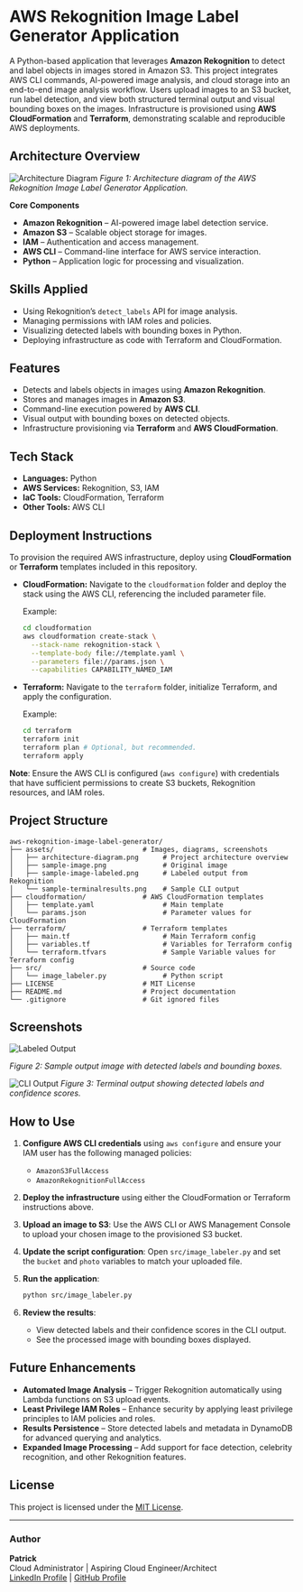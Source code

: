 # AWS Rekognition Image Label Generator Application
A Python-based application that leverages **Amazon Rekognition** to detect and label objects in images stored in Amazon S3. This project integrates AWS CLI commands, AI-powered image analysis, and cloud storage into an end-to-end image analysis workflow. Users upload images to an S3 bucket, run label detection, and view both structured terminal output and visual bounding boxes on the images. Infrastructure is provisioned using **AWS CloudFormation** and **Terraform**, demonstrating scalable and reproducible AWS deployments.

## Architecture Overview
![Architecture Diagram](assets/architecture-diagram.png)
*Figure 1: Architecture diagram of the AWS Rekognition Image Label Generator Application.*

**Core Components**  
- **Amazon Rekognition** – AI-powered image label detection service.  
- **Amazon S3** – Scalable object storage for images.  
- **IAM** – Authentication and access management.  
- **AWS CLI** – Command-line interface for AWS service interaction.  
- **Python** – Application logic for processing and visualization.

## Skills Applied
- Using Rekognition’s `detect_labels` API for image analysis.
- Managing permissions with IAM roles and policies.
- Visualizing detected labels with bounding boxes in Python.
- Deploying infrastructure as code with Terraform and CloudFormation.

## Features
- Detects and labels objects in images using **Amazon Rekognition**.  
- Stores and manages images in **Amazon S3**.  
- Command-line execution powered by **AWS CLI**.  
- Visual output with bounding boxes on detected objects.  
- Infrastructure provisioning via **Terraform** and **AWS CloudFormation**.

## Tech Stack
- **Languages:** Python
- **AWS Services:** Rekognition, S3, IAM
- **IaC Tools:** CloudFormation, Terraform
- **Other Tools:** AWS CLI

## Deployment Instructions
To provision the required AWS infrastructure, deploy using **CloudFormation** or **Terraform** templates included in this repository.

- **CloudFormation:**
  Navigate to the `cloudformation` folder and deploy the stack using the AWS CLI, referencing the included parameter file.
    
  Example:  
  ```bash
  cd cloudformation
  aws cloudformation create-stack \
    --stack-name rekognition-stack \
    --template-body file://template.yaml \
    --parameters file://params.json \
    --capabilities CAPABILITY_NAMED_IAM
  ```

- **Terraform:**
  Navigate to the `terraform` folder, initialize Terraform, and apply the configuration.
  
  Example:
  ```bash   
  cd terraform
  terraform init
  terraform plan # Optional, but recommended.
  terraform apply
  ```

**Note**: Ensure the AWS CLI is configured (`aws configure`) with credentials that have sufficient permissions to create S3 buckets, Rekognition resources, and IAM roles.

## Project Structure
```
aws-rekognition-image-label-generator/
├── assets/                      # Images, diagrams, screenshots
│   ├── architecture-diagram.png      # Project architecture overview
│   ├── sample-image.png              # Original image
│   ├── sample-image-labeled.png      # Labeled output from Rekognition
│   └── sample-terminalresults.png    # Sample CLI output
├── cloudformation/              # AWS CloudFormation templates
│   ├── template.yaml                 # Main template
│   └── params.json                   # Parameter values for CloudFormation
├── terraform/                   # Terraform templates
│   ├── main.tf                       # Main Terraform config
│   ├── variables.tf                  # Variables for Terraform config
│   └── terraform.tfvars              # Sample Variable values for Terraform config
├── src/                         # Source code
│   └── image_labeler.py              # Python script
├── LICENSE                      # MIT License
├── README.md                    # Project documentation
└── .gitignore                   # Git ignored files
```

## Screenshots
![Labeled Output](assets/sample-image-labeled.png)

*Figure 2: Sample output image with detected labels and bounding boxes.*

![CLI Output](assets/sample-terminalresults.png)
*Figure 3: Terminal output showing detected labels and confidence scores.*

## How to Use
1. **Configure AWS CLI credentials** using `aws configure` and ensure your IAM user has the following managed policies:
   - `AmazonS3FullAccess`
   - `AmazonRekognitionFullAccess`

2. **Deploy the infrastructure** using either the CloudFormation or Terraform instructions above.

3. **Upload an image to S3**: Use the AWS CLI or AWS Management Console to upload your chosen image to the provisioned S3 bucket.

4. **Update the script configuration**: Open `src/image_labeler.py` and set the `bucket` and `photo` variables to match your uploaded file.

5. **Run the application**:
   ```bash
   python src/image_labeler.py
   ```

6. **Review the results**:
   - View detected labels and their confidence scores in the CLI output.
   - See the processed image with bounding boxes displayed.

## Future Enhancements
- **Automated Image Analysis** – Trigger Rekognition automatically using Lambda functions on S3 upload events.
- **Least Privilege IAM Roles** – Enhance security by applying least privilege principles to IAM policies and roles.
- **Results Persistence** – Store detected labels and metadata in DynamoDB for advanced querying and analytics.
- **Expanded Image Processing** – Add support for face detection, celebrity recognition, and other Rekognition features.

## License
This project is licensed under the [MIT License](LICENSE).

---

### Author
**Patrick**  
Cloud Administrator | Aspiring Cloud Engineer/Architect  
[LinkedIn Profile](link) | [GitHub Profile](link)
